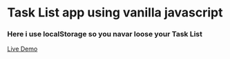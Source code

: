 # Task List app using vanilla javascript

### Here i use localStorage so you navar loose your Task List

[Live Demo](http://devsayan.tech/Task_List/)
